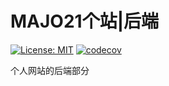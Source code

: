 # MAJO21个站|后端

[![License: MIT](https://img.shields.io/badge/License-MIT-yellow.svg)](https://opensource.org/licenses/MIT)
[![codecov](https://img.shields.io/codecov/c/gh/yennlou/majo21-backend/dev)](https://codecov.io/gh/yennlou/majo21-backend/branch/dev/graph)

个人网站的后端部分